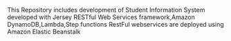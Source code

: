 This Repository includes development of Student Information System developed with Jersey RESTful Web Services framework,Amazon DynamoDB,Lambda,Step functions
RestFul webservices are deployed using Amazon Elastic Beanstalk
